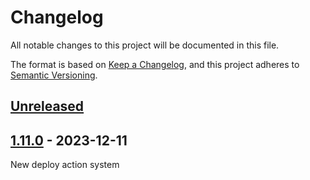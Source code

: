 # Changelog

All notable changes to this project will be documented in this file.

The format is based on [Keep a Changelog](https://keepachangelog.com/en/1.0.0/),
and this project adheres to [Semantic Versioning](https://semver.org/spec/v2.0.0.html).

## [Unreleased]

## [1.11.0] - 2023-12-11

New deploy action system

[Unreleased]: https://github.com/Kehet/meeper-kehet-com/compare/1.11.0...HEAD

[1.11.0]: https://github.com/Kehet/meeper-kehet-com/compare/6da5f16660ec5d1c129c9c2aff71ef082a011c59...1.11.0